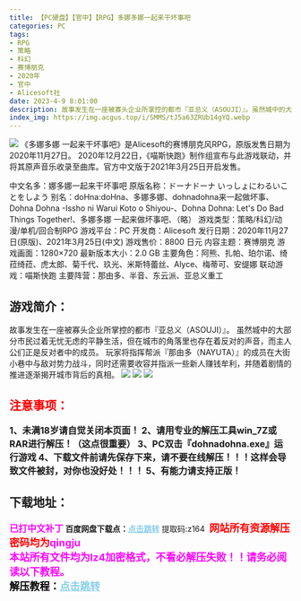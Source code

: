 ```yaml
---
title: 【PC硬盘】【官中】【RPG】多娜多娜一起来干坏事吧
categories: PC
tags:
- RPG
- 策略
- 科幻
- 赛博朋克
- 2020年
- 官中
- Alicesoft社
date: 2023-4-9 8:01:00
description: 故事发生在一座被寡头企业所掌控的都市『亚总义（ASOUJI）』。虽然城中的大部分市民过着无忧无虑的平静生活，但在城市的角落里也存在着反对的声音，而主人公们正是反对者中的成员。玩家将指挥帮派『那由多（NAYUTA）』的成员在大街小巷中与敌对势力战斗，同时还需要收容并指派一些新人赚钱牟利，并随着剧情的推进逐渐揭开城市背后的真相。
index_img: https://img.acgus.top/i/SMMS/tJ5a63ZRUb14gYQ.webp
---
```

![](https://img.acgus.top/i/SMMS/tJ5a63ZRUb14gYQ.webp)
《多娜多娜 一起来干坏事吧》是Alicesoft的赛博朋克风RPG，原版发售日期为2020年11月27日。
2020年12月22日，《喵斯快跑》制作组宣布与此游戏联动，并将其原声音乐收录至曲库。官方中文版于2021年3月25日开启发售。

中文名多：娜多娜一起来干坏事吧
原版名称：ドーナドーナ いっしょにわるいことをしよう
别名：doHna:doHna、多娜多娜、dohnadohna来一起做坏事、Dohna Dohna -Issho ni Warui Koto o Shiyou-、Dohna Dohna: Let's Do Bad Things Together!、多娜多娜 一起来做坏事吧、（略）
游戏类型：策略/科幻/动漫/单机/回合制RPG
游戏平台：PC
开发商：Alicesoft
发行日期：2020年11月27日(原版)、2021年3月25日(中文) 
游戏售价：8800 日元
内容主题：赛博朋克
游戏画面：1280×720 
最新版本大小：2.0 GB
主要角色：阿熊、扎帕、珀尔诺、绮菈绮菈、虎太郎、菊千代、玖光、米斯特蕾丝、Alyce、梅蒂可、安缇娜
联动游戏：喵斯快跑
主要阵营：那由多、半音、东云派、亚总义重工

## 游戏简介：
故事发生在一座被寡头企业所掌控的都市『亚总义（ASOUJI）』。
虽然城中的大部分市民过着无忧无虑的平静生活，但在城市的角落里也存在着反对的声音，而主人公们正是反对者中的成员。
玩家将指挥帮派『那由多（NAYUTA）』的成员在大街小巷中与敌对势力战斗，同时还需要收容并指派一些新人赚钱牟利，并随着剧情的推进逐渐揭开城市背后的真相。
![](https://img.acgus.top/i/SMMS/NnkVysJj4eZQoC8.webp)
![](https://img.acgus.top/i/SMMS/n2CqyJOdvIuZsG6.webp)
![](https://img.acgus.top/i/SMMS/P3KCFoqSYbHvej.webp)







## <font color=#FF0000 >注意事项：</font>
<font size=3><b>1、未满18岁请自觉关闭本页面！
2、请用专业的解压工具win_7Z或RAR进行解压！（这点很重要）
3、PC双击『dohnadohna.exe』运行游戏
4、下载文件前请先保存下来，请不要在线解压！！！这样会导致文件被封，对你也没好处！！！
5、有能力请支持正版！</b></font>

## 下载地址：
<font color=#FF00FF size=3><b>已打中文补丁</b></font>
<b>百度网盘下载点：</b><a href="https://pan.baidu.com/s/1PZRy07b1po9emqqi4B6erg?pwd=z164" style="color: #87CEEB;"><b>点击跳转</b></a> 提取码:z164
<a style="padding: 0" href="https://post.qingju.org/AD/"><img style="max-width:100%" src="https://img.acgus.top/i/2024/07/478f689b8021d8d499ab43d21acf137a.gif" alt=""></a>
<b><font color=#FF0000 size=4>网站所有资源解压密码均为</b></font><b><font color=#FF00FF size=4>qingju</font><font color=#FF0000 ></font></b><br><b><font color=#FF00FF size=4>本站所有文件均为lz4加密格式，不看必解压失败！！请务必阅读以下教程。</b></font><br><b><font color=#000 size=4>解压教程：</b><a href="https://post.qingju.org/tutorial/000/" style="color: #87CEEB;"><b>点击跳转</b></a>